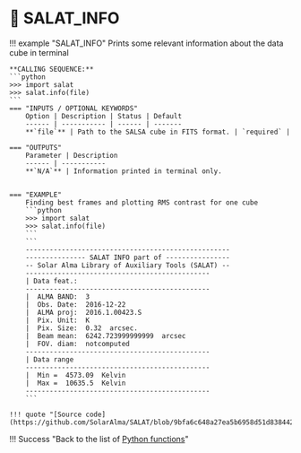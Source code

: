 # :low_brightness: SALAT_INFO

!!! example "SALAT_INFO"
	Prints some relevant information about the data cube in terminal
	
	**CALLING SEQUENCE:**
	```python
	>>> import salat
	>>> salat.info(file)
	```
	=== "INPUTS / OPTIONAL KEYWORDS"
		Option | Description | Status | Default
		------ | ----------- | ------ | -------
		**`file`** | Path to the SALSA cube in FITS format. | `required` | 
	
	=== "OUTPUTS"
		Parameter | Description
		------ | -----------
		**`N/A`** | Information printed in terminal only.

		
	=== "EXAMPLE"
		Finding best frames and plotting RMS contrast for one cube
		```python
		>>> import salat
		>>> salat.info(file)
		```	
		```
		---------------------------------------------------
		--------------- SALAT INFO part of ----------------
		-- Solar Alma Library of Auxiliary Tools (SALAT) --
		----------------------------------------------
		| Data feat.: 
		----------------------------------------------
		|  ALMA BAND:  3
		|  Obs. Date:  2016-12-22
		|  ALMA proj:  2016.1.00423.S
		|  Pix. Unit:  K
		|  Pix. Size:  0.32  arcsec.
		|  Beam mean:  6242.723999999999  arcsec
		|  FOV. diam:  notcomputed
		----------------------------------------------
		| Data range 
		----------------------------------------------
		|  Min =  4573.09  Kelvin
		|  Max =  10635.5  Kelvin
		----------------------------------------------
		```
	
	!!! quote "[Source code](https://github.com/SolarAlma/SALAT/blob/9bfa6c648a27ea5b6958d51d8384420ec9096642/Python/salat.py#L487)"

!!! Success "Back to the list of [Python functions](../python.md)"


